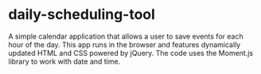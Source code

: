 # daily-scheduling-tool
A simple calendar application that allows a user to save events for each hour of the day. This app runs in the browser and features dynamically updated HTML and CSS powered by jQuery.  The code uses the Moment.js library to work with date and time.
